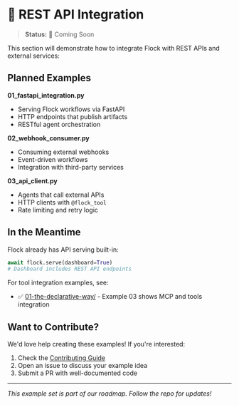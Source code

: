 # 🔌 REST API Integration

> **Status:** 🚧 Coming Soon

This section will demonstrate how to integrate Flock with REST APIs and external services:

## Planned Examples

**01_fastapi_integration.py**
- Serving Flock workflows via FastAPI
- HTTP endpoints that publish artifacts
- RESTful agent orchestration

**02_webhook_consumer.py**
- Consuming external webhooks
- Event-driven workflows
- Integration with third-party services

**03_api_client.py**
- Agents that call external APIs
- HTTP clients with `@flock_tool`
- Rate limiting and retry logic

## In the Meantime

Flock already has API serving built-in:
```python
await flock.serve(dashboard=True)
# Dashboard includes REST API endpoints
```

For tool integration examples, see:
- ✅ [01-the-declarative-way/](../01-the-declarative-way/) - Example 03 shows MCP and tools integration

## Want to Contribute?

We'd love help creating these examples! If you're interested:
1. Check the [Contributing Guide](../../CONTRIBUTING.md)
2. Open an issue to discuss your example idea
3. Submit a PR with well-documented code

---

*This example set is part of our roadmap. Follow the repo for updates!*
